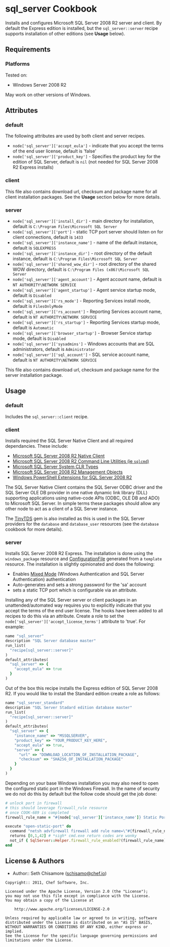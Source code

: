 sql_server Cookbook
===================
Installs and configures Microsoft SQL Server 2008 R2 server and client.  By default the Express edition is installed, but the `sql_server::server` recipe supports installation of other editions (see __Usage__ below).


Requirements
------------
### Platforms
Tested on:
- Windows Server 2008 R2

May work on other versions of Windows.


Attributes
----------
### default
The following attributes are used by both client and server recipes.

* `node['sql_server']['accept_eula']` - indicate that you accept the terms of the end user license, default is 'false'
* `node['sql_server']['product_key']` - Specifies the product key for the edition of SQL Server, default is `nil` (not needed for SQL Server 2008 R2 Express installs)

### client
This file also contains download url, checksum and package name for all client installation packages.  See the __Usage__ section below for more details.

### server
* `node['sql_server']['install_dir']` - main directory for installation, default is `C:\Program Files\Microsoft SQL Server`
* `node['sql_server']['port']` - static TCP port server should listen on for client connections, default is `1433`
* `node['sql_server']['instance_name']` - name of the default instance, default is `SQLEXPRESS`
* `node['sql_server']['instance_dir']` - root directory of the default instance, default is `C:\Program Files\Microsoft SQL Server`
* `node['sql_server']['shared_wow_dir']` - root directory of the shared WOW directory, default is `C:\Program Files (x86)\Microsoft SQL Server`
* `node['sql_server']['agent_account']` - Agent account name, default is `NT AUTHORITY\NETWORK SERVICE`
* `node['sql_server']['agent_startup']` - Agent service startup mode, default is `Disabled`
* `node['sql_server']['rs_mode']` - Reporting Services install mode, default is `FilesOnlyMode`
* `node['sql_server']['rs_account']` - Reporting Services account name, default is `NT AUTHORITY\NETWORK SERVICE`
* `node['sql_server']['rs_startup']` - Reporting Services startup mode, default is `Automatic`
* `node['sql_server']['browser_startup']` - Browser Service startup mode, default is `Disabled`
* `node['sql_server']['sysadmins']` - Windows accounts that are SQL administrators, default is `Administrator`
* `node['sql_server']['sql_account']` - SQL service account name, default is `NT AUTHORITY\NETWORK SERVICE`

This file also contains download url, checksum and package name for the server installation package.


Usage
-----
### default
Includes the `sql_server::client` recipe.

### client
Installs required the SQL Server Native Client and all required dependancies. These include:

* [Microsoft SQL Server 2008 R2 Native Client](http://www.microsoft.com/download/en/details.aspx?id=16978#SNAC)
* [Microsoft SQL Server 2008 R2 Command Line Utilities (ie `sqlcmd`)](http://www.microsoft.com/download/en/details.aspx?id=16978#SQLCMD)
* [Microsoft SQL Server System CLR Types](http://www.microsoft.com/download/en/details.aspx?id=16978#SQLSYSCLR)
* [Microsoft SQL Server 2008 R2 Management Objects](http://www.microsoft.com/download/en/details.aspx?id=16978#SMO)
* [Windows PowerShell Extensions for SQL Server 2008 R2](http://www.microsoft.com/download/en/details.aspx?id=16978#PowerShell)

The SQL Server Native Client contains the SQL Server ODBC driver and the SQL Server OLE DB provider in one native dynamic link library (DLL) supporting applications using native-code APIs (ODBC, OLE DB and ADO) to Microsoft SQL Server.  In simple terms these packages should allow any other node to act as a client of a SQL Server instance.

The [TinyTDS](https://github.com/rails-sqlserver/tiny_tds) gem is also installed as this is used in the SQL Server providers for the `database` and `database_user` resources (see the `database` cookbook for more details).

### server
Installs SQL Server 2008 R2 Express.  The installation is done using the `windows_package` resource and [ConfigurationFile](http://msdn.microsoft.com/en-us/library/dd239405.aspx) generated from a `template` resource.  The installation is slightly opinionated and does the following:

* Enables [Mixed Mode](http://msdn.microsoft.com/en-us/library/aa905171\(v=sql.80\).aspx) (Windows Authentication and SQL Server Authentication) authentication
* Auto-generates and sets a strong password for the 'sa' account
* sets a static TCP port which is configurable via an attribute.

Installing any of the SQL Server server or client packages in an unattended/automated way requires you to explicitly indicate that you accept the terms of the end user license. The hooks have been added to all recipes to do this via an attribute.  Create a role to set the `node['sql_server']['accept_license_terms']` attribute to 'true'.  For example:

```ruby
name "sql_server"
description "SQL Server database master"
run_list(
  "recipe[sql_server::server]"
)
default_attributes(
  "sql_server" => {
    "accept_eula" => true
  }
)
```

Out of the box this recipe installs the Express edition of SQL Server 2008 R2.  If you would like to install the Standard edition create a role as follows:

```ruby
name "sql_server_standard"
description "SQL Server Stadard edition database master"
run_list(
  "recipe[sql_server::server]"
)
default_attributes(
  "sql_server" => {
    "instance_name" => "MSSQLSERVER",
    "product_key" => "YOUR_PRODUCT_KEY_HERE",
    "accept_eula" => true,
    "server" => {
      "url" => "DOWNLOAD_LOCATION_OF_INSTALLATION_PACKAGE",
      "checksum" => "SHA256_OF_INSTALLATION_PACKAGE"
    }
  }
)
```

Depending on your base Windows installation you may also need to open the configured static port in the Windows Firewall.  In the name of security we do not do this by default but the follow code should get the job done:

```ruby
# unlock port in firewall
# this should leverage firewall_rule resource
# once COOK-689 is completed
firewall_rule_name = "#{node['sql_server']['instance_name']} Static Port"

execute "open-static-port" do
  command "netsh advfirewall firewall add rule name=\"#{firewall_rule_name}\" dir=in action=allow protocol=TCP localport=#{node['sql_server']['port']}"
  returns [0,1,42] # *sigh* cmd.exe return codes are wonky
  not_if { SqlServer::Helper.firewall_rule_enabled?(firewall_rule_name) }
end
```

License & Authors
-----------------
- Author:: Seth Chisamore (<schisamo@chef.io>)

```text
Copyright:: 2011, Chef Software, Inc.

Licensed under the Apache License, Version 2.0 (the "License");
you may not use this file except in compliance with the License.
You may obtain a copy of the License at

    http://www.apache.org/licenses/LICENSE-2.0

Unless required by applicable law or agreed to in writing, software
distributed under the License is distributed on an "AS IS" BASIS,
WITHOUT WARRANTIES OR CONDITIONS OF ANY KIND, either express or implied.
See the License for the specific language governing permissions and
limitations under the License.
```
